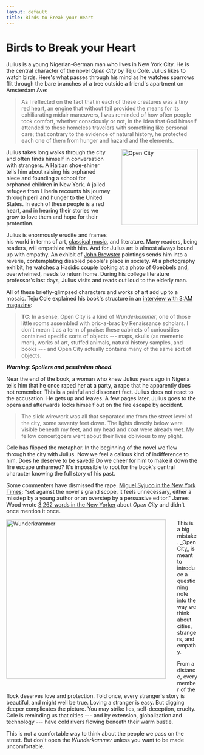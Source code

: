 ```yaml
---
layout: default
title: Birds to Break your Heart
---
```

Birds to Break your Heart
================================

Julius is a young Nigerian-German man who lives in New York City. He is the central character of the novel _Open City_ by Teju Cole. Julius likes to watch birds. Here's what passes through his mind as he watches sparrows flit through the bare branches of a tree outside a friend's apartment on Amsterdam Ave:

> As I reflected on the fact that in each of these creatures was a tiny red heart, an engine that without fail provided the means for its exhiliarating midair maneuvers, I was reminded of how often people took comfort, whether consciously or not, in the idea that God himself attended to these homeless travelers with something like personal care; that contrary to the evidence of natural history, he protected each one of them from hunger and hazard and the elements.

<img src="http://tjhoiland.com/wordpress/wp-content/uploads/2012/02/open_city_-_teju_cole.jpg" alt="Open City" style="width: 200px; float: right; margin-left: 30px; margin-bottom: 30px;"/>
Julius takes long walks through the city and often finds himself in conversation with strangers. A Haitian shoe-shiner tells him about raising his orphaned niece and founding a school for orphaned children in New York. A jailed refugee from Liberia recounts his journey through peril and hunger to the United States. In each of these people is a red heart, and in hearing their stories we grow to love them and hope for their protection.  

Julius is enormously erudite and frames his world in terms of art, [classical music](http://open.spotify.com/user/1212725843/playlist/33xDAzlAwuDLu65LShoBUq), and literature. Many readers, being readers, will empathize with him. And for Julius art is almost always bound up with empathy. An exhibit of [John Brewster](http://en.wikipedia.org/wiki/John_Brewster,_Jr.) paintings sends him into a reverie, contemplating disabled people's place in society. At a photography exhibit, he watches a Hasidic couple looking at a photo of Goebbels and, overwhelmed, needs to return home. During his college literature professor's last days, Julius visits and reads out loud to the elderly man.

All of these briefly-glimpsed characters and works of art add up to a mosaic. Teju Cole explained his book's structure in an [interview with 3:AM magazine](http://www.3ammagazine.com/3am/palimpsest-city):

> __TC__: In a sense, Open City is a kind of _Wunderkammer_, one of those little rooms assembled with bric-a-brac by Renaissance scholars. I don't mean it as a term of praise: these cabinets of curiousities contained specific sorts of objects --- maps, skulls (as memento mori), works of art, stuffed animals, natural history samples, and books --- and Open City actually contains many of the same sort of objects. 

___Warning: Spoilers and pessimism ahead.___

Near the end of the book, a woman who knew Julius years ago in Nigeria tells him that he once raped her at a party, a rape that he apparently does not remember. This is a painful and dissonant fact. Julius does not react to the accusation. He gets up and leaves. A few pages later, Julius goes to the opera and afterwards locks himself out on the fire escape by accident.

> The slick wirework was all that separated me from the street level of the city, some seventy feet down. The lights directly below were visible beneath my feet, and my head and coat were already wet. My fellow concertgoers went about their lives oblivious to my plight. 

Cole has flipped the metaphor. In the beginning of the novel we flew through the city with Julius. Now we feel a callous kind of indifference to him. Does he deserve to be saved? Do we cheer for him to make it down the fire escape unharmed? It's impossible to root for the book's central character knowing the full story of his past. 

Some commenters have dismissed the rape. [Miguel Syjuco in the New York Times](http://www.nytimes.com/2011/02/27/books/review/Syjuco-t.html?pagewanted=all&_r=0): "set against the novel's grand scope, it feels unnecessary, either a misstep by a young author or an overstep by a persuasive editor." James Wood wrote [3,262 words in the New Yorker](http://www.newyorker.com/arts/critics/books/2011/02/28/110228crbo_books_wood?currentPage=all) about _Open City_ and didn't once mention it once. 

<img src="http://1.bp.blogspot.com/--vGyOGISGbI/T0N5w_Hex_I/AAAAAAAADsE/eQMzZF9TJMQ/s1600/Wunderkammer+1599.jpg" alt="Wunderkrammer" style="width: 420px; float: left; margin-right: 30px; margin-bottom: 30px;"/>
This is a big mistake. _Open City_ is meant to introduce a questioning note into the way we think about cities, strangers, and empathy. 

From a distance, every member of the flock deserves love and protection. Told once, every stranger's story is beautiful, and might well be true. Loving a stranger is easy. But digging deeper complicates the picture. You may strike lies, self-deception, cruelty. Cole is reminding us that cities --- and by extension, globalization and technology --- have cold rivers flowing beneath their warm bustle.

This is not a comfortable way to think about the people we pass on the street. But don't open the _Wunderkammer_ unless you want to be made uncomfortable. 

